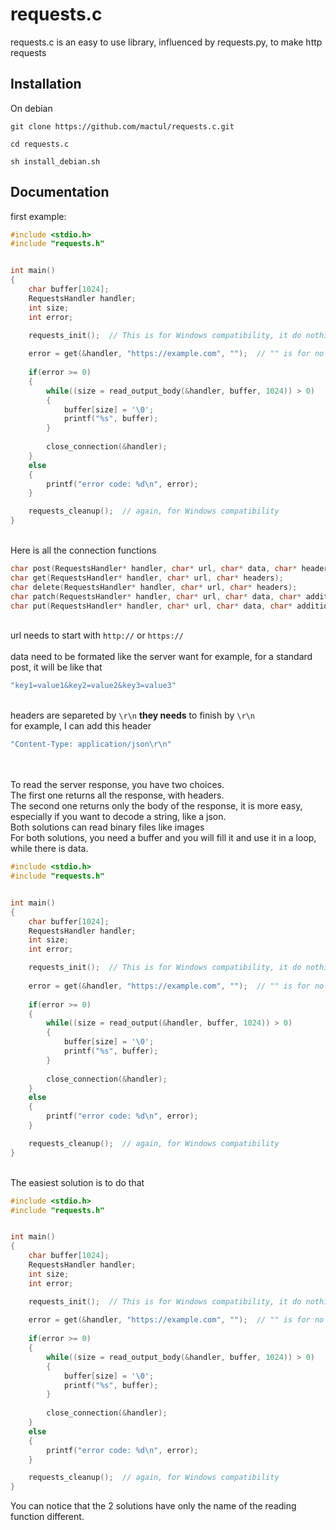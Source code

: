 # requests.c

requests.c is an easy to use library, influenced by requests.py, to make http requests

## Installation

On debian
```
git clone https://github.com/mactul/requests.c.git

cd requests.c

sh install_debian.sh
```


## Documentation

first example:
```c
#include <stdio.h>
#include "requests.h"


int main()
{
    char buffer[1024];
    RequestsHandler handler;
    int size;
    int error;

    requests_init();  // This is for Windows compatibility, it do nothing on Linux.
    
    error = get(&handler, "https://example.com", "");  // "" is for no additionals headers
    
    if(error >= 0)
    {
        while((size = read_output_body(&handler, buffer, 1024)) > 0)
        {
            buffer[size] = '\0';
            printf("%s", buffer);
        }
        
        close_connection(&handler);
    }
    else
    {
        printf("error code: %d\n", error);
    }

    requests_cleanup();  // again, for Windows compatibility
}
```
\
Here is all the connection functions
```c
char post(RequestsHandler* handler, char* url, char* data, char* headers);
char get(RequestsHandler* handler, char* url, char* headers);
char delete(RequestsHandler* handler, char* url, char* headers);
char patch(RequestsHandler* handler, char* url, char* data, char* additional_headers);
char put(RequestsHandler* handler, char* url, char* data, char* additional_headers);
```
\
url needs to start with `http://` or `https://`\
\
data need to be formated like the server want
for example, for a standard post, it will be like that
```c
"key1=value1&key2=value2&key3=value3"
```
\
headers are separeted by `\r\n` __they needs__ to finish by `\r\n`\
for example, I can add this header
```c
"Content-Type: application/json\r\n"
```
\
\
To read the server response, you have two choices.\
The first one returns all the response, with headers.\
The second one returns only the body of the response, it is more easy, especially if you want to decode a string, like a json.\
Both solutions can read binary files like images
\
For both solutions, you need a buffer and you will fill it and use it in a loop, while there is data.
```c
#include <stdio.h>
#include "requests.h"


int main()
{
    char buffer[1024];
    RequestsHandler handler;
    int size;
    int error;

    requests_init();  // This is for Windows compatibility, it do nothing on Linux.
    
    error = get(&handler, "https://example.com", "");  // "" is for no additionals headers
    
    if(error >= 0)
    {
        while((size = read_output(&handler, buffer, 1024)) > 0)
        {
            buffer[size] = '\0';
            printf("%s", buffer);
        }
        
        close_connection(&handler);
    }
    else
    {
        printf("error code: %d\n", error);
    }

    requests_cleanup();  // again, for Windows compatibility
}
```
\
The easiest solution is to do that
```c
#include <stdio.h>
#include "requests.h"


int main()
{
    char buffer[1024];
    RequestsHandler handler;
    int size;
    int error;

    requests_init();  // This is for Windows compatibility, it do nothing on Linux.
    
    error = get(&handler, "https://example.com", "");  // "" is for no additionals headers
    
    if(error >= 0)
    {
        while((size = read_output_body(&handler, buffer, 1024)) > 0)
        {
            buffer[size] = '\0';
            printf("%s", buffer);
        }
        
        close_connection(&handler);
    }
    else
    {
        printf("error code: %d\n", error);
    }

    requests_cleanup();  // again, for Windows compatibility
}
```

You can notice that the 2 solutions have only the name of the reading function different.
